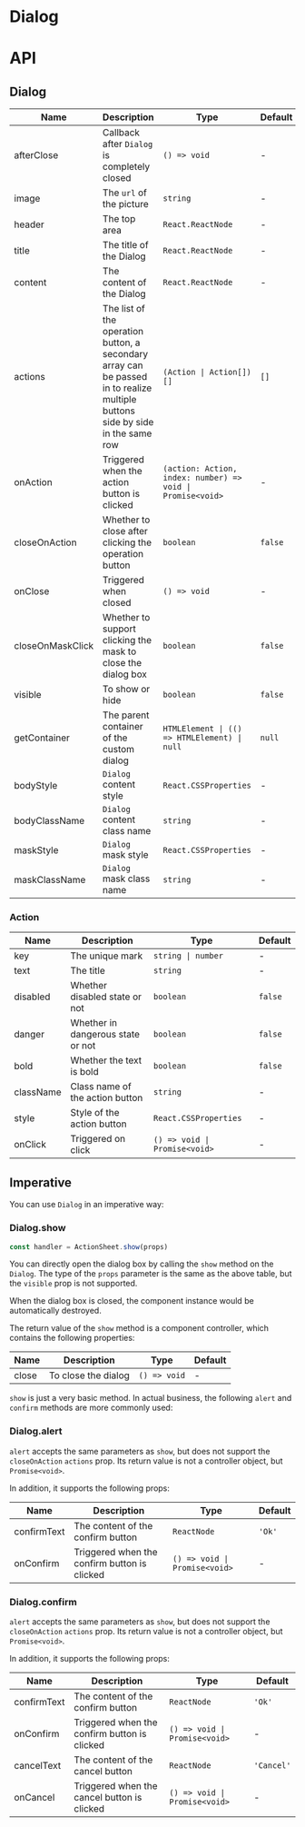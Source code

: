 # Dialog

<code src="./demos/index.tsx"></code>

# API

## Dialog

| Name             | Description                                                                                                                   | Type                                                       | Default |
| ---------------- | ----------------------------------------------------------------------------------------------------------------------------- | ---------------------------------------------------------- | ------- |
| afterClose       | Callback after `Dialog` is completely closed                                                                                  | `() => void`                                               | -       |
| image            | The `url` of the picture                                                                                                      | `string`                                                   | -       |
| header           | The top area                                                                                                                  | `React.ReactNode`                                          | -       |
| title            | The title of the Dialog                                                                                                       | `React.ReactNode`                                          | -       |
| content          | The content of the Dialog                                                                                                     | `React.ReactNode`                                          | -       |
| actions          | The list of the operation button, a secondary array can be passed in to realize multiple buttons side by side in the same row | `(Action \| Action[])[]`                                   | `[]`    |
| onAction         | Triggered when the action button is clicked                                                                                   | `(action: Action, index: number) => void \| Promise<void>` | -       |
| closeOnAction    | Whether to close after clicking the operation button                                                                          | `boolean`                                                  | `false` |
| onClose          | Triggered when closed                                                                                                         | `() => void`                                               | -       |
| closeOnMaskClick | Whether to support clicking the mask to close the dialog box                                                                  | `boolean`                                                  | `false` |
| visible          | To show or hide                                                                                                               | `boolean`                                                  | `false` |
| getContainer     | The parent container of the custom dialog                                                                                     | `HTMLElement \| (() => HTMLElement) \| null`               | `null`  |
| bodyStyle        | `Dialog` content style                                                                                                        | `React.CSSProperties`                                      | -       |
| bodyClassName    | `Dialog` content class name                                                                                                   | `string`                                                   | -       |
| maskStyle        | `Dialog` mask style                                                                                                           | `React.CSSProperties`                                      | -       |
| maskClassName    | `Dialog` mask class name                                                                                                      | `string`                                                   | -       |

### Action

| Name      | Description                       | Type                          | Default |
| --------- | --------------------------------- | ----------------------------- | ------- |
| key       | The unique mark                   | `string \| number`            | -       |
| text      | The title                         | `string`                      | -       |
| disabled  | Whether disabled state or not     | `boolean`                     | `false` |
| danger    | Whether in dangerous state or not | `boolean`                     | `false` |
| bold      | Whether the text is bold          | `boolean`                     | `false` |
| className | Class name of the action button   | `string`                      | -       |
| style     | Style of the action button        | `React.CSSProperties`         | -       |
| onClick   | Triggered on click                | `() => void \| Promise<void>` | -       |

## Imperative

You can use `Dialog` in an imperative way:

### Dialog.show

```ts | pure
const handler = ActionSheet.show(props)
```

You can directly open the dialog box by calling the `show` method on the `Dialog`. The type of the `props` parameter is the same as the above table, but the `visible` prop is not supported.

When the dialog box is closed, the component instance would be automatically destroyed.

The return value of the `show` method is a component controller, which contains the following properties:

| Name  | Description         | Type         | Default |
| ----- | ------------------- | ------------ | ------- |
| close | To close the dialog | `() => void` | -       |

`show` is just a very basic method. In actual business, the following `alert` and `confirm` methods are more commonly used:

### Dialog.alert

`alert` accepts the same parameters as `show`, but does not support the `closeOnAction` `actions` prop. Its return value is not a controller object, but `Promise<void>`.

In addition, it supports the following props:

| Name        | Description                                  | Type                          | Default |
| ----------- | -------------------------------------------- | ----------------------------- | ------- |
| confirmText | The content of the confirm button            | `ReactNode`                   | `'Ok'`  |
| onConfirm   | Triggered when the confirm button is clicked | `() => void \| Promise<void>` | -       |

### Dialog.confirm

`alert` accepts the same parameters as `show`, but does not support the `closeOnAction` `actions` prop. Its return value is not a controller object, but `Promise<void>`.

In addition, it supports the following props:

| Name        | Description                                  | Type                          | Default    |
| ----------- | -------------------------------------------- | ----------------------------- | ---------- |
| confirmText | The content of the confirm button            | `ReactNode`                   | `'Ok'`     |
| onConfirm   | Triggered when the confirm button is clicked | `() => void \| Promise<void>` | -          |
| cancelText  | The content of the cancel button             | `ReactNode`                   | `'Cancel'` |
| onCancel    | Triggered when the cancel button is clicked  | `() => void \| Promise<void>` | -          |
